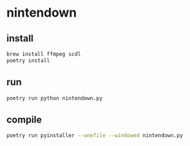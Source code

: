 # nintendown

## install

```bash
brew install ffmpeg scdl
poetry install
```

## run

```bash
poetry run python nintendown.py
```

## compile

```bash
poetry run pyinstaller --onefile --windowed nintendown.py
```
